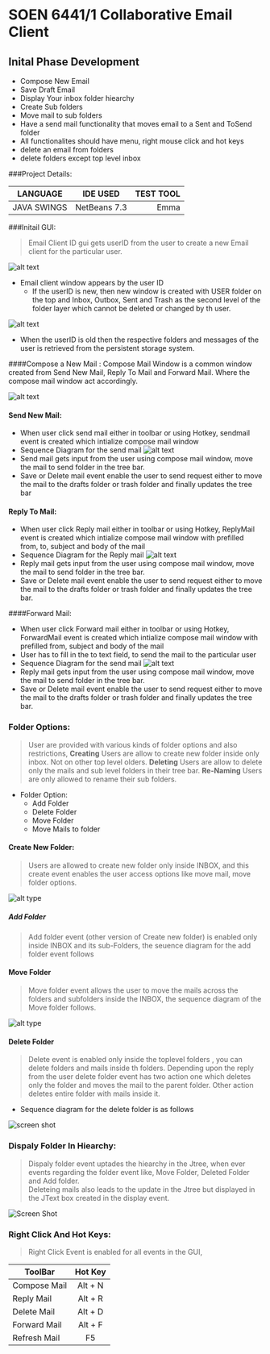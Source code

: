 SOEN 6441/1 Collaborative Email Client
======================================

Inital Phase Development
----------------------
 * Compose New Email
 * Save Draft Email
 * Display Your inbox folder hiearchy
 * Create Sub folders
 * Move mail to sub folders
 * Have a send mail functionality that moves email to a Sent and ToSend folder
 * All functionalites should have menu, right mouse click and hot keys
 * delete an email from folders
 * delete folders except top level inbox

###Project Details:

| LANGUAGE      | IDE USED      | TEST TOOL  |
| ------------- |:-------------:| ---------: |
| JAVA SWINGS   | NetBeans 7.3  |  Emma      |

###Initail GUI:

>Email Client ID gui gets userID from the user to create a new Email client for the particular user.

![alt text](img/intial.png "Initial GUI")

- Email client window appears by the user ID
    - If the userID is new, then new window is created with USER folder on the top and Inbox, Outbox, Sent and Trash as the second level of the folder layer which cannot be deleted or changed by th user.
    
![alt text](img/mainGUI.png "Main window GUI")

 - When the userID is old then the respective folders and messages of the user is retrieved from the persistent storage system.

####Compose a New Mail :
Compose Mail Window is a common window created from Send New Mail, Reply To Mail and Forward Mail. Where the compose mail window act accordingly.

![alt text](img/composeMail.png "Compose Mail Window") 

#### Send New Mail:
 - When user click send mail either in toolbar or using Hotkey, sendmail event is created which intialize compose mail window 
 - Sequence Diagram for the send mail 
![alt text](UseCases/SD%20Images/SendMail.png  "Send New Window")
 - Send mail gets input from the user using compose mail window, move the mail to send folder in the tree bar.
 - Save or Delete mail event enable the user to send request either to move the mail to the drafts folder or trash folder and finally updates the tree bar
   
#### Reply To Mail:
 - When user click Reply mail either in toolbar or using Hotkey, ReplyMail event is created which intialize compose mail window with prefilled from, to, subject and body of the mail 
 - Sequence Diagram for the Reply mail 
![alt text](UseCases/SD%20Images/replyMail.png  "Reply New Window")
 - Reply mail gets input from the user using compose mail window, move the mail to send folder in the tree bar.
 - Save or Delete mail event enable the user to send request either to move the mail to the drafts folder or trash folder and finally updates the tree bar.
   
####Forward Mail:
 - When user click Forward mail either in toolbar or using Hotkey, ForwardMail event is created which intialize compose mail window with prefilled from, subject and body of the mail 
 - User has to fill in the to text field, to send the mail to the particular user 
 - Sequence Diagram for the send mail 
![alt text](UseCases/SD%20Images/ForwardMail.png "Reply New Window")
 - Reply mail gets input from the user using compose mail window, move the mail to send folder in the tree bar.
 - Save or Delete mail event enable the user to send request either to move the mail to the drafts folder or trash folder and finally updates the tree bar.
    
### Folder Options:
> User are provided with various kinds of folder options and also restrictions, 
**Creating**
     Users are allow to create new folder inside only inbox. Not on other top level olders. 
**Deleting**
     Users are allow to delete only the mails and sub level folders in their tree bar.
**Re-Naming**
     Users are only allowed to rename their sub folders.
     
 - Folder Option:
   - Add Folder 
   - Delete Folder
   - Move Folder
   - Move Mails to folder

#### Create New Folder:
> Users are allowed to create new folder only inside INBOX, and this create event enables the user access options like move mail, move folder options.

![alt type](UseCases/SD%20Images/createNewFolder.png "Create New Folder Sequence Diagram")

##### Add Folder 
> Add folder event (other version of Create new folder) is enabled only inside INBOX and its sub-Folders, the seuence diagram for the add folder event follows

#### Move Folder
> Move folder event allows the user to move the mails across the folders and subfolders inside the INBOX, the sequence diagram of the Move folder follows. 

![alt type](UseCases/SD%20Images/MoveselectFolder.png "MoveFolder Sequence Diagram")

#### Delete Folder

> Delete event is enabled only inside the toplevel folders , you can delete folders and mails inside th folders. Depending upon the reply from the user delete folder event has two action one which deletes only the folder and moves the mail to the parent folder. Other action deletes entire folder with mails inside it.
  
  - Sequence diagram for the delete folder is as follows

![screen shot](UseCases/SD%20Images/deleteFolder.png "Delete Folder Sequence Diagram")

### Dispaly Folder In Hiearchy:

> Dispaly folder event uptades the hiearchy in the Jtree, when ever events regarding the folder event like, Move Folder, Deleted Folder and Add folder.   
> Deleteing mails also leads to the update in the Jtree but displayed in the JText box created in the display event.

![Screen Shot](UseCases/SD%20Images/updateFolder.png "Update Folder")

### Right Click And Hot Keys:

> Right Click Event is enabled for all events in the GUI, 

      
| ToolBar        | Hot Key       |
| -------------  |:-------------:|
| Compose Mail   | Alt + N       | 
| Reply Mail     | Alt + R       | 
| Delete Mail    | Alt + D       | 
| Forward Mail   | Alt + F       | 
| Refresh Mail   | F5            |        
      